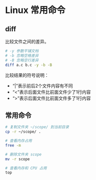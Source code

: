 # Linux 常用命令

## diff

比较文件之间的差异。
```bash
# -y 参数平铺文档
# -b 忽略空格差异
# -B 忽略空行差异
diff a.c b.c -y -b -B
```
比较结果的符号说明：
- “|”表示前后2个文件内容有不同  
- “<”表示后面文件比前面文件少了1行内容  
- “>”表示后面文件比前面文件多了1行内容  

## 常用命令

```bash
# 复制文件夹 ~/scope/ 到当前目录
cp -r ~/scope/ .

# 查看内存占用
free -m

# 删除文件夹 scope
mv -r scope

# 查看内存和 CPU 占用
top
```
